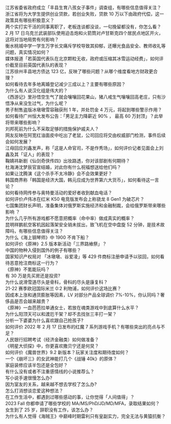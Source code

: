 江苏省委省政府成立「丰县生育八孩女子事件」调查组，有哪些信息值得关注？  
浙江省将为大学生提供创业贷款，若创业失败，贷款 10 万以下由政府代偿，这一政策具有哪些积极意义？  
两个实打实干活的同事离职了，老板连谈都没谈，一句挽留都没有，你怎么看？  
2 月 17 日乌克兰武装部队使用迫击炮和火箭筒对卢甘斯克四个居民点地区开火，这将对当地局势有何影响？  
衡水桃城中学一学生万字长文痛斥学校导致其抑郁，还曝光食品安全、教师收礼等问题，真实情况如何？  
媒体报道「若英国代表队在北京颗粒无收，政府或压缩其冰雪运动经费」，如何评价截至目前英国代表队的表现？  
江苏徐州丰县地方债达 123 亿，反映了哪些问题？从哪个维度看地方财政更合理？  
如何看待去年多地离婚登记减少三成以上？主要有哪些原因？  
为什么有人说汉化组是伟大的？  
《西游记》里孙悟空生气了就会嚷嚷回花果山，猪八戒生气嚷嚷回高老庄，只有沙悟净从来没生过气，为什么呢？  
男子制售盗版冰墩墩雪容融获刑 1 年，并处罚金 4 万元，将起到哪些警示作用？  
如何看待广州恒大发布公告：「男足主力降薪近 90% ， 最高 60 万封顶」？此举将带来哪些影响？  
刘邦死前为什么不采取足够的措施保护戚夫人？  
网友反映在阿宽红油面皮中吃出了老鼠，公司回应将交由权威部门检测，事件后续会如何发展？  
江母回应刘鑫发声，称「这是人命官司，不是作秀场」，如何评价记者见面会上刘鑫及其「证人」的表现？  
鞠婧祎新剧《仙剑奇侠传四》出妆路透，你对该部剧有何期待？  
杜海涛沈梦辰官宣结婚，对此你有什么祝福想送给他们吗？  
如果让沈腾演《这个杀手不太冷静》会不会效果更好？  
韩国商界称「韩国是经济大国，韩元应成为世界第六大货币」，如何看待这一言论？  
如何看待网传参与奥特曼活动的爱好者收到献血电话？  
如何评价卢伟冰在红米 K50 电竞版发布会上称骁龙 8 Gen1 为破芯片？  
七国集团财长声明，准备集体对俄罗斯实施经济和金融制裁，会给俄罗斯带来哪些影响 ？  
为什么几乎所有游戏都不愿意把概率（命中率）做成真实的概率？  
昆明祥鹏航空客机因起落架安全销未拔出，致飞机在空中盘旋 52 分钟，是技术故障吗，有哪些信息值得关注？  
为什么《海上钢琴师》中 1900 不肯下船？  
如何评价《原神》2.5 版本新活动「三界路飨祭」？  
中国的物种入侵到国外的例子有哪些？  
国家知识产权局对 「冰墩墩、谷爱凌」等 429 件商标注册申请予以驳回，如何看待恶意抢注商标这一行为？  
《原神》不氪能玩吗？  
有 30 万是先买房还是投资?  
为什么说滑雪道尽头是骨科，骨科的尽头是康复科？  
21-22 赛季欧冠国际米兰 0:2 利物浦，如何评价这场比赛？  
因成本上涨和通货膨胀等因素，LV 对部分产品全球调价 7%-10%，你认同吗？奢侈品是否会越来越贵？  
《原神》一血芭芭拉单通女士，若放在魂类游戏中到底算什么水平？  
为什么阳顶天可以和渡厄干架？却不去找张三丰打一架？  
分析一下婆婆为什么喜欢跟自己抢孩子?  
如何评价 2022 年 2 月 17 日发布的红魔 7 系列游戏手机？有哪些突出的亮点与不足？  
人民银行招聘考试（经济金融类）如何做准备？  
《明星大侦探》中，你更喜欢撒贝宁还是何炅？  
如何评价《魔兽世界》9.2 新版本？玩家关注度和期待度如何？  
一个《崩坏三》的女武神能打几个《战锤 40k》的原体？  
家庭装修应该半包还是全包好？  
有什么没有或者不注重感情线的小说推荐么？  
写小说手速很慢怎么办?  
因为室友的关系，越来越不想去学校了怎么办?  
怎么打消想谈恋爱这种想法？  
在工作生活中，都遇到过哪些感动的事，让你觉得「人间值得」？  
2023 Fall 你都申请了哪些学校的 MA/MS/PhD/JD/MD/MFA，录取结果如何？  
女生到了 25 岁，辞职没有工作，该怎么办？  
为什么有人觉得《海贼王》中巅峰时期雷利只有皇副实力，完全无法与黄猿抗衡？  
